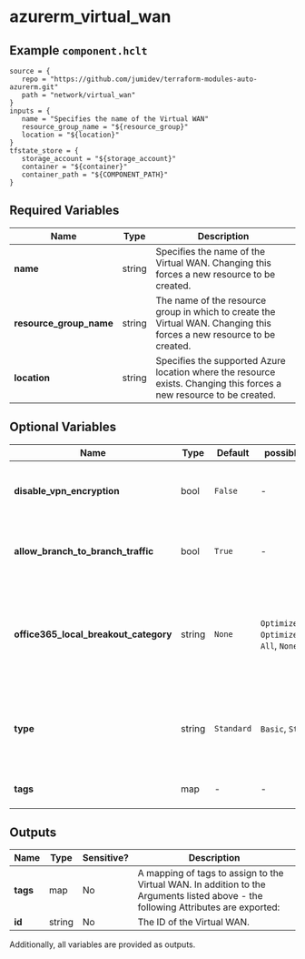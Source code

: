 # azurerm_virtual_wan



## Example `component.hclt`

```hcl
source = {
   repo = "https://github.com/jumidev/terraform-modules-auto-azurerm.git"   
   path = "network/virtual_wan"   
}
inputs = {
   name = "Specifies the name of the Virtual WAN"   
   resource_group_name = "${resource_group}"   
   location = "${location}"   
}
tfstate_store = {
   storage_account = "${storage_account}"   
   container = "${container}"   
   container_path = "${COMPONENT_PATH}"   
}
```

## Required Variables

| Name | Type |  Description |
| ---- | --------- |  ----------- |
| **name** | string |  Specifies the name of the Virtual WAN. Changing this forces a new resource to be created. | 
| **resource_group_name** | string |  The name of the resource group in which to create the Virtual WAN. Changing this forces a new resource to be created. | 
| **location** | string |  Specifies the supported Azure location where the resource exists. Changing this forces a new resource to be created. | 

## Optional Variables

| Name | Type |  Default  |  possible values |  Description |
| ---- | --------- |  ----------- | ----------- | ----------- |
| **disable_vpn_encryption** | bool |  `False`  |  -  |  Boolean flag to specify whether VPN encryption is disabled. Defaults to `false`. | 
| **allow_branch_to_branch_traffic** | bool |  `True`  |  -  |  Boolean flag to specify whether branch to branch traffic is allowed. Defaults to `true`. | 
| **office365_local_breakout_category** | string |  `None`  |  `Optimize`, `OptimizeAndAllow`, `All`, `None`  |  Specifies the Office365 local breakout category. Possible values include: `Optimize`, `OptimizeAndAllow`, `All`, `None`. Defaults to `None`. | 
| **type** | string |  `Standard`  |  `Basic`, `Standard`  |  Specifies the Virtual WAN type. Possible Values include: `Basic` and `Standard`. Defaults to `Standard`. | 
| **tags** | map |  -  |  -  |  A mapping of tags to assign to the Virtual WAN. | 



## Outputs

| Name | Type | Sensitive? | Description |
| ---- | ---- | --------- | --------- |
| **tags** | map | No  | A mapping of tags to assign to the Virtual WAN. In addition to the Arguments listed above - the following Attributes are exported: | 
| **id** | string | No  | The ID of the Virtual WAN. | 

Additionally, all variables are provided as outputs.
